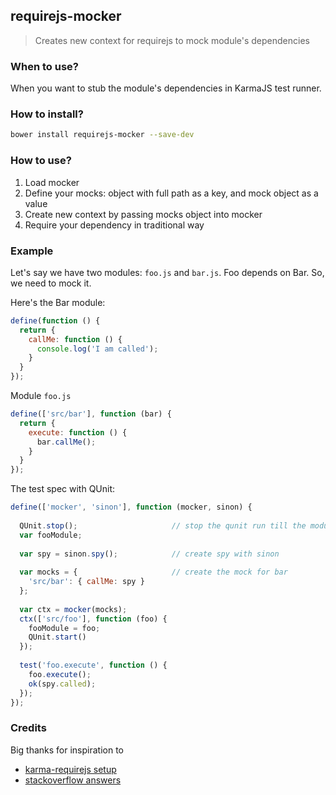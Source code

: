## requirejs-mocker

> Creates new context for requirejs to mock module's dependencies

### When to use?
When you want to stub the module's dependencies in KarmaJS test runner.
 
### How to install?

```bash
bower install requirejs-mocker --save-dev
```

### How to use?

1. Load mocker
2. Define your mocks: object with full path as a key, and mock object as a value
3. Create new context by passing mocks object into mocker
4. Require your dependency in traditional way

### Example
Let's say we have two modules: `foo.js` and `bar.js`. Foo depends on Bar. So, we need to mock it.

Here's the Bar module:
```js
define(function () {
  return {
    callMe: function () {
      console.log('I am called');
    }
  }
});
```

Module `foo.js`
```js
define(['src/bar'], function (bar) {
  return {
    execute: function () {
      bar.callMe();
    }
  }
});
```

The test spec with QUnit:
```js
define(['mocker', 'sinon'], function (mocker, sinon) {
  
  QUnit.stop();                     // stop the qunit run till the module is loaded
  var fooModule;
   
  var spy = sinon.spy();            // create spy with sinon
  
  var mocks = {                     // create the mock for bar
    'src/bar': { callMe: spy } 
  };
  
  var ctx = mocker(mocks);
  ctx(['src/foo'], function (foo) {
    fooModule = foo;
    QUnit.start()
  });
  
  test('foo.execute', function () {
    foo.execute();
    ok(spy.called);
  });
});
 ```
      
### Credits
Big thanks for inspiration to
* [karma-requirejs setup](https://github.com/scriptfoundry/karma-requirejs-mock)
* [stackoverflow answers](http://stackoverflow.com/questions/11439540/how-can-i-mock-dependencies-for-unit-testing-in-requirejs/11695463#11695463)
    
